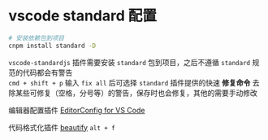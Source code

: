 # vscode standard 配置
```bash
# 安装依赖包到项目
cnpm install standard -D
```

`vscode-standardjs` 插件需要安装 `standard` 包到项目，之后不遵循 `standard` 规范的代码都会有警告  
`cmd + shift + p` 输入 `fix all` 后可选择 `standard` 插件提供的快速 **修复命令** 去除某些可修复（空格，分号等）的警告，保存时也会修复，其他的需要手动修改

编辑器配置插件 [EditorConfig for VS Code](./docs/FE-ENV.md#插件介绍)  

代码格式化插件 [beautify](./docs/FE-ENV.md#插件介绍) `alt + f`  

